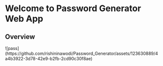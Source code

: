 <h1>Welcome to Password Generator Web App</h1>
<h2>Overview</h2>
![pass](https://github.com/rishininawodi/Password_Generator/assets/123630889/4a4b3922-3d78-42e9-b2fb-2cd90c30f8ae)
